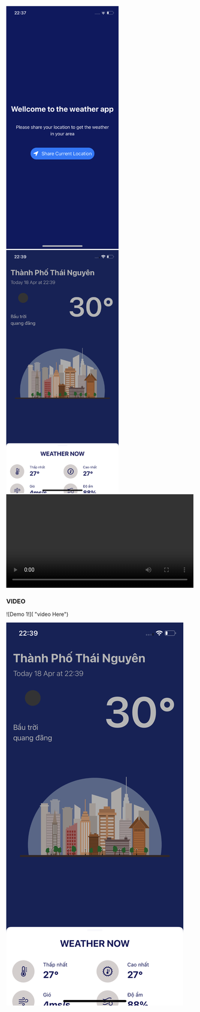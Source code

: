 <div style="display: inline-block;">
    <img src="./docs/img1.PNG" alt="Hình ảnh 1" width="300"/>
</div>
<div style="display: inline-block;">
    <img src="./docs/img2.PNG" alt="Hình ảnh 2" width="300"/>
</div>


<video controls width="500">
    <source src="./docs/video.MP4" type="video/mp4">
    Your browser does not support the video tag.
</video>


### VIDEO
![Demo 1!]( "video Here")

[![Watch the video](./docs/img2.PNG)](https://youtube.com/shorts/wD7M39FDHH8?feature=share)


